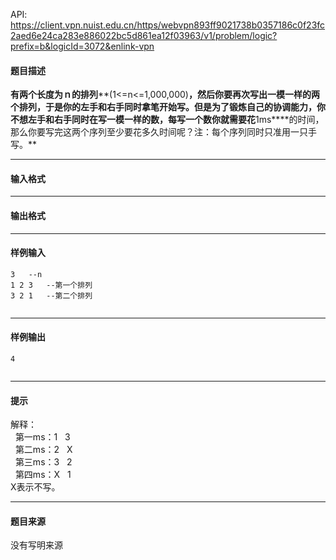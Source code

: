 API: https://client.vpn.nuist.edu.cn/https/webvpn893ff9021738b0357186c0f23fc2aed6e24ca283e886022bc5d861ea12f03963/v1/problem/logic?prefix=b&logicId=3072&enlink-vpn

#### 题目描述

**有两个长度为ｎ的排列****(1<=n<=1,000,000)****，然后你要再次写出一模一样的两个排列，于是你的左手和右手同时拿笔开始写。但是为了锻炼自己的协调能力，你不想左手和右手同时在写一模一样的数，每写一个数你就需要花****1ms****的时间，那么你要写完这两个序列至少要花多久时间呢？注：每个序列同时只准用一只手写。**

---

#### 输入格式

---

#### 输出格式

---

#### 样例输入
```
3   --n
1 2 3   --第一个排列
3 2 1   --第二个排列
 

```

---

#### 样例输出
```
4
 
```

---

#### 提示

  
解释：  
  第一ms：1   3  
  第二ms：2   X  
  第三ms：3   2  
  第四ms：X   1  
X表示不写。

---

#### 题目来源

没有写明来源